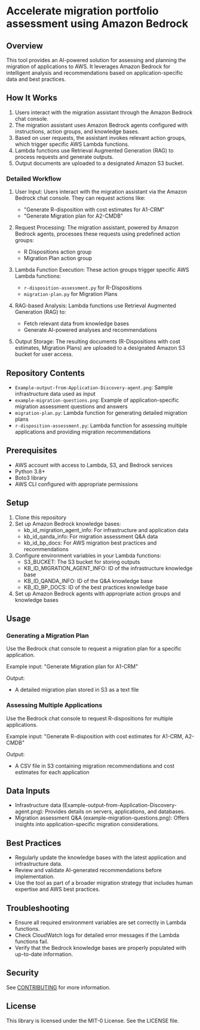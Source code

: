 # Accelerate migration portfolio assessment using Amazon Bedrock

## Overview
This tool provides an AI-powered solution for assessing and planning the migration of applications to AWS. It leverages Amazon Bedrock for intelligent analysis and recommendations based on application-specific data and best practices.

## How It Works
1. Users interact with the migration assistant through the Amazon Bedrock chat console.
2. The migration assistant uses Amazon Bedrock agents configured with instructions, action groups, and knowledge bases.
3. Based on user requests, the assistant invokes relevant action groups, which trigger specific AWS Lambda functions.
4. Lambda functions use Retrieval Augmented Generation (RAG) to process requests and generate outputs.
5. Output documents are uploaded to a designated Amazon S3 bucket.

### Detailed Workflow
1. User Input: Users interact with the migration assistant via the Amazon Bedrock chat console. They can request actions like:
   - "Generate R-disposition with cost estimates for A1-CRM"
   - "Generate Migration plan for A2-CMDB"

2. Request Processing: The migration assistant, powered by Amazon Bedrock agents, processes these requests using predefined action groups:
   - R Dispositions action group
   - Migration Plan action group

3. Lambda Function Execution: These action groups trigger specific AWS Lambda functions:
   - `r-disposition-assessment.py` for R-Dispositions
   - `migration-plan.py` for Migration Plans

4. RAG-based Analysis: Lambda functions use Retrieval Augmented Generation (RAG) to:
   - Fetch relevant data from knowledge bases
   - Generate AI-powered analyses and recommendations

5. Output Storage: The resulting documents (R-Dispositions with cost estimates, Migration Plans) are uploaded to a designated Amazon S3 bucket for user access.

## Repository Contents
- `Example-output-from-Application-Discovery-agent.png`: Sample infrastructure data used as input
- `example-migration-questions.png`: Example of application-specific migration assessment questions and answers
- `migration-plan.py`: Lambda function for generating detailed migration plans
- `r-disposition-assessment.py`: Lambda function for assessing multiple applications and providing migration recommendations

## Prerequisites
- AWS account with access to Lambda, S3, and Bedrock services
- Python 3.8+
- Boto3 library
- AWS CLI configured with appropriate permissions

## Setup
1. Clone this repository
2. Set up Amazon Bedrock knowledge bases:
   - kb_id_migration_agent_info: For infrastructure and application data
   - kb_id_qanda_info: For migration assessment Q&A data
   - kb_id_bp_docs: For AWS migration best practices and recommendations
3. Configure environment variables in your Lambda functions:
   - S3_BUCKET: The S3 bucket for storing outputs
   - KB_ID_MIGRATION_AGENT_INFO: ID of the infrastructure knowledge base
   - KB_ID_QANDA_INFO: ID of the Q&A knowledge base
   - KB_ID_BP_DOCS: ID of the best practices knowledge base
4. Set up Amazon Bedrock agents with appropriate action groups and knowledge bases

## Usage

### Generating a Migration Plan
Use the Bedrock chat console to request a migration plan for a specific application.

Example input:
"Generate Migration plan for A1-CRM"

Output:
- A detailed migration plan stored in S3 as a text file

### Assessing Multiple Applications
Use the Bedrock chat console to request R-dispositions for multiple applications.

Example input:
"Generate R-disposition with cost estimates for A1-CRM, A2-CMDB"

Output:
- A CSV file in S3 containing migration recommendations and cost estimates for each application

## Data Inputs
- Infrastructure data (Example-output-from-Application-Discovery-agent.png): Provides details on servers, applications, and databases.
- Migration assessment Q&A (example-migration-questions.png): Offers insights into application-specific migration considerations.

## Best Practices
- Regularly update the knowledge bases with the latest application and infrastructure data.
- Review and validate AI-generated recommendations before implementation.
- Use the tool as part of a broader migration strategy that includes human expertise and AWS best practices.

## Troubleshooting
- Ensure all required environment variables are set correctly in Lambda functions.
- Check CloudWatch logs for detailed error messages if the Lambda functions fail.
- Verify that the Bedrock knowledge bases are properly populated with up-to-date information.

## Security

See [CONTRIBUTING](CONTRIBUTING.md#security-issue-notifications) for more information.

## License

This library is licensed under the MIT-0 License. See the LICENSE file.

